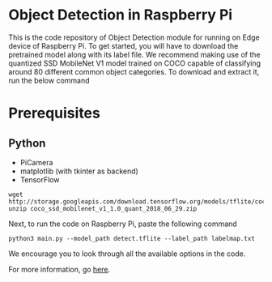 # Object Detection in Raspberry Pi
This is the code repository of Object Detection module for running on Edge device of Raspberry Pi. To get started, you will have to download the pretrained model along with its label file. We recommend making use of the quantized SSD MobileNet V1 model trained on COCO capable of classifying around 80 different common object categories. To download and extract it, run the below command

# Prerequisites
## Python
* PiCamera  
* matplotlib (with tkinter as backend)
* TensorFlow

```
wget http://storage.googleapis.com/download.tensorflow.org/models/tflite/coco_ssd_mobilenet_v1_1.0_quant_2018_06_29.zip
unzip coco_ssd_mobilenet_v1_1.0_quant_2018_06_29.zip
```

Next, to run the code on Raspberry Pi, paste the following command

```
python3 main.py --model_path detect.tflite --label_path labelmap.txt
```

We encourage you to look through all the available options in the code.

For more information, go [here](https://www.tensorflow.org/lite/models/object_detection/overview).
